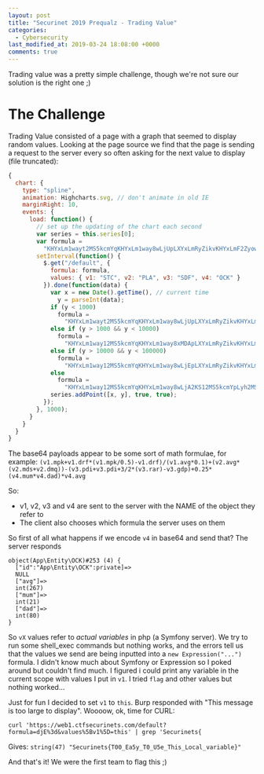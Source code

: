 ```yaml
---
layout: post
title: "Securinet 2019 Prequalz - Trading Value"
categories:
  - Cybersecurity
last_modified_at: 2019-03-24 18:08:00 +0000
comments: true
---
```


Trading value was a pretty simple challenge, though we're not sure our solution is the right one ;)

# The Challenge

Trading Value consisted of a page with a graph that seemed to display random values. Looking at the page source we find that the page is sending a request to the server every so often asking for the next value to display (file truncated):

```js
{
  chart: {
    type: "spline",
    animation: Highcharts.svg, // don't animate in old IE
    marginRight: 10,
    events: {
      load: function() {
        // set up the updating of the chart each second
        var series = this.series[0];
        var formula =
          "KHYxLm1wayt2MS5kcmYqKHYxLm1way8wLjUpLXYxLmRyZikvKHYxLmF2ZyowLjEpKyh2Mi5hdmcqKHYyLm1kcyt2Mi5kbXEpKS0odjMucGRpK3YzLnBkaSszLzIqKHYzLnJhciktdjMuZ2RwKSswLjI1Kih2NC5tdW0qdjQuZGFkKSp2NC5hdmc=";
        setInterval(function() {
          $.get("/default", {
            formula: formula,
            values: { v1: "STC", v2: "PLA", v3: "SDF", v4: "OCK" }
          }).done(function(data) {
            var x = new Date().getTime(), // current time
              y = parseInt(data);
            if (y < 1000)
              formula =
                "KHYxLm1wayt2MS5kcmYqKHYxLm1way8wLjUpLXYxLmRyZikvKHYxLmF2ZyowLjEpKyh2Mi5hdmcqKHYyLm1kcyt2Mi5kbXEpKS0odjMucGRpK3YzLnBkaSszLzIqKHYzLnJhciktdjMuZ2RwKSswLjI1Kih2NC5tdW0qdjQuZGFkKSp2NC5hdmc=";
            else if (y > 1000 && y < 10000)
              formula =
                "KHYxLm1way12MS5kcmYqKHYxLm1way8xMDApLXYxLmRyZikvKHYxLmF2ZyowLjMpLSh2Mi5hdmcvKCg0LzMpKnYyLm1kcyt2Mi5kbXEqMTAwKSkrKHYzLnBkaSt2My5wZGkrMy8yKig1KnYzLnJhciktNjkqdjMuZ2RwKSsxLjcqKHY0Lm11bSp2NC5kYWQpKjE2LjUqdjQuYXZn";
            else if (y > 10000 && y < 100000)
              formula =
                "KHYxLm1way12MS5kcmYqKHYxLm1way8wLjEpLXYxLmRyZikvKHYxLmF2ZyowLjgpLSh2Mi5hdmcvKCgxLzIpKnYyLm1kcy0yNC92Mi5kbXEqMTApKSsodjMucGRpLXYzLnBkaSszLzIqKDIvNSp2My5yYXIpLTY2KnYzLmdkcCkqNy41Lyh2NC5tdW0vdjQuZGFkKSo2LjUvdjQuYXZn";
            else
              formula =
                "KHYxLm1way12MS5kcmYqKHYxLm1way8wLjA2KS12MS5kcmYpLyh2MS5hdmcqMC4yNSkrKHYyLmF2Zy8oKDMvMikvdjIubWRzLTg0L3YyLmRtcSoxOSkpLSh2My5wZGktdjMucGRpKzkvMiooMTIvNyp2My5yYXIpLTY2KnYzLmdkcCkqMC41Lyh2NC5tdW0qKnY0LmRhZCkqMC4zOS92NC5hdmcqKjI=";
            series.addPoint([x, y], true, true);
          });
        }, 1000);
      }
    }
  }
}
```

The base64 payloads appear to be some sort of math formulae, for example:
`(v1.mpk+v1.drf*(v1.mpk/0.5)-v1.drf)/(v1.avg*0.1)+(v2.avg*(v2.mds+v2.dmq))-(v3.pdi+v3.pdi+3/2*(v3.rar)-v3.gdp)+0.25*(v4.mum*v4.dad)*v4.avg`

So:

- v1, v2, v3 and v4 are sent to the server with the NAME of the object they refer to
- The client also chooses which formula the server uses on them

So first of all what happens if we encode `v4` in base64 and send that? The server responds

```
object(App\Entity\OCK)#253 (4) {
  ["id":"App\Entity\OCK":private]=>
  NULL
  ["avg"]=>
  int(267)
  ["mum"]=>
  int(21)
  ["dad"]=>
  int(80)
}
```

So `vX` values refer to _actual variables_ in php (a Symfony server). We try to run some shell_exec commands but nothing works, and the errors tell us that the values we send are being inputted into a `new Expression("...")` formula. I didn't know much about Symfony or Expression so I poked around but couldn't find much. I figured i could print any variable in the current scope with values I put in `v1`. I tried `flag` and other values but nothing worked...

Just for fun I decided to set `v1` to `this`. Burp responded with "This message is too large to display". Woooow, ok, time for CURL:

`curl 'https://web1.ctfsecurinets.com/default?formula=djE%3d&values%5Bv1%5D=this' | grep 'Securinets{`

Gives:
`string(47) "Securinets{T00_Ea5y_T0_U5e_This_Local_variable}"`

And that's it! We were the first team to flag this ;)
